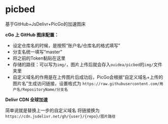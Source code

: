 # picbed
基于GitHub+JsDelivr+PicGo的加速图床

**cGo 上 GitHub 图床配置：**
- 设定仓库名的时候，是按照“账户名/仓库名的格式填写”
- 分支名统一填写“master”
- 将之前的Token黏贴在这里
- 存储的路径：可以写为`img/`，图片上传后就会存入`ouidea/picbed`的`img/`文件夹里
- 自定义域名的作用是在上传图片后成功后，PicGo会根据“自定义域名+上传的图片名”生成访问链接，设置格式为
`https://raw.githubusercontent.com/用户名/RepositoryName/分支名`

**Delivr CDN 全球加速**

简单说就是替换上一步的自定义域名
将链接换为 `https://cdn.jsdelivr.net/gh/{user}/{repo}/图片路径`
